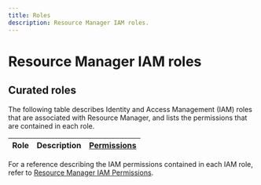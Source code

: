 ```yaml
---
title: Roles
description: Resource Manager IAM roles.
---
```


# Resource Manager IAM roles

## Curated roles

The following table describes Identity and Access Management (IAM) roles that are associated with Resource Manager, and lists the permissions that are contained in each role.

| Role | Description | [Permissions](/resourcemanager/docs/reference/iam/permissions) |
| --- | --- | --- |

For a reference describing the IAM permissions contained in each IAM role, refer to [Resource Manager IAM Permissions](/resourcemanager/docs/reference/iam/permissions).
